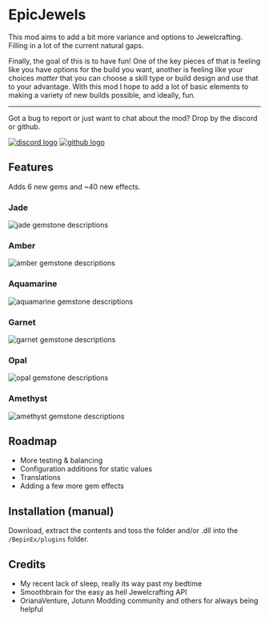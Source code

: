 # EpicJewels
This mod aims to add a bit more variance and options to Jewelcrafting. Filling in a lot of the current natural gaps.

Finally, the goal of this is to have fun!
One of the key pieces of that is feeling like you have options for the build you want, another is feeling like your choices _matter_ that you can choose a skill type or build design and use that to your advantage.
With this mod I hope to add a lot of basic elements to making a variety of new builds possible, and ideally, fun.

--- 
Got a bug to report or just want to chat about the mod? Drop by the discord or github.

[![discord logo](https://i.imgur.com/uE6umQE.png)](https://discord.gg/Dmr9PQTy9m) [![github logo](https://i.imgur.com/lvbP5OF.png)](https://github.com/MidnightsFX/Jewelcrafting_Epic_Jewels)

## Features

Adds 6 new gems and ~40 new effects.

### Jade
![jade gemstone descriptions](https://i.postimg.cc/kXRR5Ymm/image.png)

### Amber
![amber gemstone descriptions](https://i.postimg.cc/FHtdkbrJ/image.png)

### Aquamarine
![aquamarine gemstone descriptions](https://i.postimg.cc/Nj1y6yFC/image.png)

### Garnet
![garnet gemstone descriptions](https://i.postimg.cc/vBjHFMD6/image.png)

### Opal
![opal gemstone descriptions](https://i.postimg.cc/43ymrWwq/image.png)

### Amethyst
![amethyst gemstone descriptions](https://i.postimg.cc/w3YqMVXq/image.png)


## Roadmap
- More testing & balancing
- Configuration additions for static values
- Translations
- Adding a few more gem effects

## Installation (manual)
Download, extract the contents and toss the folder and/or .dll into the `/BepinEx/plugins` folder. 

## Credits
- My recent lack of sleep, really its way past my bedtime
- Smoothbrain for the easy as hell Jewelcrafting API
- OrianaVenture, Jotunn Modding community and others for always being helpful
